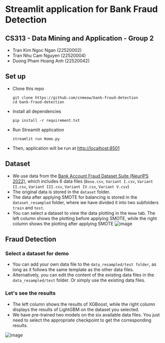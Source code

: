 # Streamlit application for Bank Fraud Detection
## CS313 - Data Mining and Application - Group 2
- Tran Kim Ngoc Ngan (22520002)
- Tran Nhu Cam Nguyen (22520004)
- Duong Pham Hoang Anh (22520042)
## Set up
- Clone this repo
  ```
  git clone https://github.com/cnmeow/bank-fraud-detection
  cd bank-fraud-detection
  ```
- Install all dependencies
  ```
  pip install -r requirement.txt
  ```
- Run Streamlit application
  ```
  streamlit run Home.py
  ```
- Then, application will be run at [http://localhost:8501](http://localhost:8501)

## Dataset
- We use data from the [Bank Account Fraud Dataset Suite (NeurIPS 2022)](https://www.kaggle.com/datasets/sgpjesus/bank-account-fraud-dataset-neurips-2022), which includes 6 data files (`Base.csv`, `Variant I.csv`, `Variant II.csv`, `Variant III.csv`, `Variant IV.csv`, `Variant V.csv`)
- The original data is stored in the `dataset` folder.
- The data after applying SMOTE for balancing is stored in the `dataset_resampled` folder, where we have divided it into two subfolders `train` and `test`.
- You can select a dataset to view the data plotting in the `Home` tab. The left column shows the plotting before applying SMOTE, while the right column shows the plotting after applying SMOTE
  ![image](https://github.com/user-attachments/assets/04587294-76b6-47aa-9b76-dfe1e7b2ac92)
## Fraud Detection
### Select a dataset for demo
- You can add your own data file to the `data_resampled/test folder`, as long as it follows the same template as the other data files.
- Alternatively, you can edit the content of the existing data files in the `data_resampled/test` folder. Or simply use the existing data files.
### Let's see the results
- The left column shows the results of XGBoost, while the right column displays the results of LightGBM on the dataset you selected.
- We have pre-trained two models on the six available data files. You just need to select the appropriate checkpoint to get the corresponding results.

![image](https://github.com/user-attachments/assets/649bc154-b451-45aa-88fa-6056a64b0e08)
